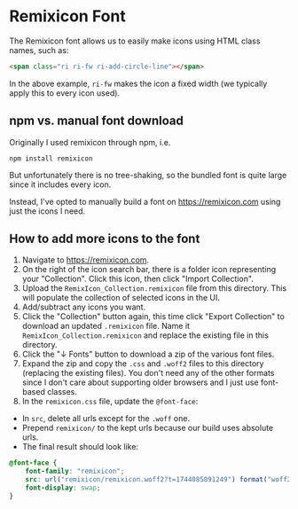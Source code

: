 # Remixicon Font

The Remixicon font allows us to easily make icons using HTML class
names, such as:

```html
<span class="ri ri-fw ri-add-circle-line"></span>
```

In the above example, `ri-fw` makes the icon a fixed width
(we typically apply this to every icon used).

## npm vs. manual font download

Originally I used remixicon through npm, i.e.

```
npm install remixicon
```

But unfortunately there is no tree-shaking, so the bundled font
is quite large since it includes every icon.

Instead, I've opted to manually build a font on https://remixicon.com
using just the icons I need.

## How to add more icons to the font

1. Navigate to https://remixicon.com.
2. On the right of the icon search bar, there is a folder icon representing your "Collection".
Click this icon, then click "Import Collection".
3. Upload the `RemixIcon_Collection.remixicon` file from this directory. 
This will populate the collection of selected icons in the UI.
4. Add/subtract any icons you want.
5. Click the "Collection" button again, this time click "Export Collection"
to download an updated `.remixicon` file. Name it `RemixIcon_Collection.remixicon` and 
replace the existing file in this directory.
6. Click the "↓ Fonts" button to download a zip of the various font files.
7. Expand the zip and copy the `.css` and `.woff2` files to this directory
(replacing the existing files).
You don't need any of the other formats since I don't care about supporting older browsers
and I just use font-based classes.
8. In the `remixicon.css` file, update the `@font-face`:
  - In `src`, delete all urls except for the `.woff` one.
  - Prepend `remixicon/` to the kept urls because our build uses absolute urls. 
  - The final result should look like:

```css
@font-face {
    font-family: "remixicon";
    src: url("remixicon/remixicon.woff2?t=1744085091249") format("woff2");
    font-display: swap;
}
```